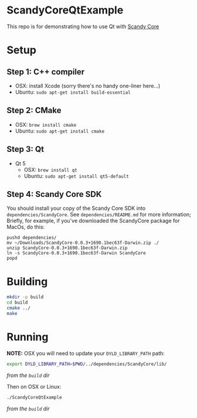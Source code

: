 # ScandyCoreQtExample
This repo is for demonstrating how to use Qt with [Scandy Core](https://scandy.co/scandycore)

# Setup

## Step 1: C++ compiler

* OSX: install Xcode (sorry there's no handy one-liner here...)
* Ubuntu: `sudo apt-get install build-essential`

## Step 2: CMake

* OSX: `brew install cmake`
* Ubuntu: `sudo apt-get install cmake`

## Step 3: Qt

* Qt 5
  * OSX: `brew install qt`
  * Ubuntu: `sudo apt-get install qt5-default`

## Step 4: Scandy Core SDK

You should install your copy of the Scandy Core SDK into
`dependencies/ScandyCore`. See `dependencies/README.md` for more information;
Briefly, for example, if you've downloaded the ScandyCore package for MacOs, do this:
```
pushd dependencies/
mv ~/Downloads/ScandyCore-0.0.3+1690.1bec63f-Darwin.zip ./
unzip ScandyCore-0.0.3+1690.1bec63f-Darwin.zip
ln -s ScandyCore-0.0.3+1690.1bec63f-Darwin ScandyCore
popd
```

# Building

```bash
mkdir -p build
cd build
cmake ../
make
```

# Running

**NOTE:**
OSX you will need to update your `DYLD_LIBRARY_PATH` path:

```bash
export DYLD_LIBRARY_PATH=$PWD/../dependencies/ScandyCore/lib/
```
*from the `build` dir*

Then on OSX or Linux:

```bash
./ScandyCoreQtExample
```
*from the `build` dir*
